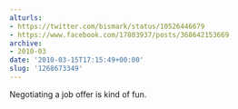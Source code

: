 ```yaml
---
alturls:
- https://twitter.com/bismark/status/10526446679
- https://www.facebook.com/17803937/posts/368642153669
archive:
- 2010-03
date: '2010-03-15T17:15:49+00:00'
slug: '1268673349'
---
```


Negotiating a job offer is kind of fun.

